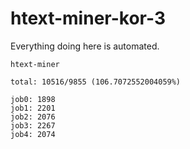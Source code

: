 # htext-miner-kor-3

Everything doing here is automated.

```
htext-miner

total: 10516/9855 (106.7072552004059%)

job0: 1898
job1: 2201
job2: 2076
job3: 2267
job4: 2074
```